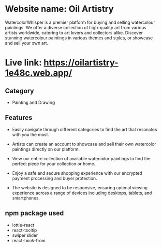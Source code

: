 # Website name: Oil Artistry

WatercolorWhisper is a premier platform for buying and selling watercolour paintings. We offer a diverse collection of high-quality art from various artists worldwide, catering to art lovers and collectors alike. Discover stunning watercolour paintings in various themes and styles, or showcase and sell your own art.

# Live link: https://oilartistry-1e48c.web.app/

## Category
- Painting and Drawing

## Features

-  Easily navigate through different categories to find the art that resonates with you the most.

- Artists can create an account to showcase and sell their own watercolor paintings directly on our platform.

- View our entire collection of available watercolor paintings to find the perfect piece for your collection or home.

- Enjoy a safe and secure shopping experience with our encrypted payment processing and buyer protection.

- The website is designed to be responsive, ensuring optimal viewing experience across a range of devices including desktops, tablets, and smartphones.

## npm package used

- lottie-react
- react-tooltip
- swiper slider
- react-hook-from

